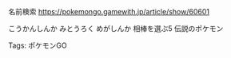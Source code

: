 名前検索
https://pokemongo.gamewith.jp/article/show/60601

こうかんしんか
みとうろく
めがしんか
相棒を選ぶ5
伝説のポケモン

Tags:
  ポケモンGO